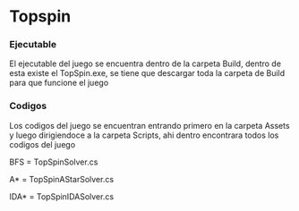 # Topspin

### Ejecutable
El ejecutable del juego se encuentra dentro de la carpeta Build, dentro de esta existe el TopSpin.exe, se tiene que descargar toda la carpeta de Build para que funcione el juego

### Codigos
Los codigos del juego se encuentran entrando primero en la carpeta Assets y luego dirigiendoce a la carpeta Scripts, ahi dentro encontrara todos los codigos del juego

BFS = TopSpinSolver.cs

A* = TopSpinAStarSolver.cs

IDA* = TopSpinIDASolver.cs
